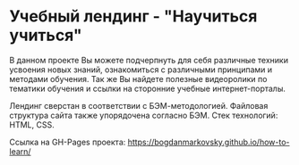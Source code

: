 <h1>Учебный лендинг - "Научиться учиться"</h1>

В данном проекте Вы можете подчерпнуть для себя различные техники усвоения новых знаний, ознакомиться с различными принципами и методами обучения. Так же Вы найдете полезные видеоролики по тематики обучения и ссылки на сторонние учебные интернет-порталы.

Лендинг сверстан в соответствии с БЭМ-методологией. Файловая структура сайта также упорядочена согласно БЭМ. Стек технологий: HTML, CSS.

Ссылка на GH-Pages проекта: https://bogdanmarkovsky.github.io/how-to-learn/
